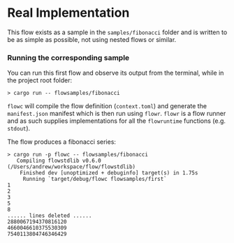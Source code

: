 # Real Implementation

This flow exists as a sample in the `samples/fibonacci` folder and is written to be as simple as possible,
not using nested flows or similar.

### Running the corresponding sample
You can run this first flow and observe its output from the terminal, while in the project root folder:

```shell script
> cargo run -- flowsamples/fibonacci
```

`flowc` will compile the flow definition (`context.toml`) and generate the `manifest.json` manifest which is 
then run using `flowr`.
`flowr` is a flow runner and as such supplies implementations for all the `flowruntime` functions (e.g. `stdout`).

The flow produces a fibonacci series:

```shell script
> cargo run -p flowc -- flowsamples/fibonacci
   Compiling flowstdlib v0.6.0 (/Users/andrew/workspace/flow/flowstdlib)
    Finished dev [unoptimized + debuginfo] target(s) in 1.75s
     Running `target/debug/flowc flowsamples/first`
1
2
3
5
8
...... lines deleted ......
2880067194370816120
4660046610375530309
7540113804746346429
```